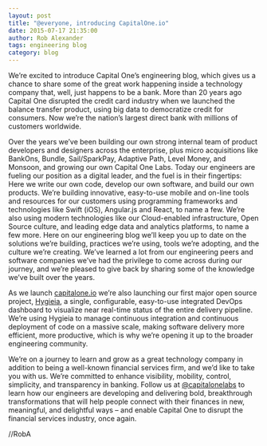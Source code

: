 ```yaml
---
layout: post
title: "@everyone, introducing CapitalOne.io"
date: 2015-07-17 21:35:00
author: Rob Alexander
tags: engineering blog
category: blog
---
```

We’re excited to introduce Capital One’s engineering blog, which gives us a chance to share some of the great work happening inside a technology company that, well, just happens to be a bank. More than 20 years ago Capital One disrupted the credit card industry when we launched the balance transfer product, using big data to democratize credit for consumers. Now we’re the nation’s largest direct bank with millions of customers worldwide.

<!--more-->

Over the years we’ve been building our own strong internal team of product developers and designers across the enterprise, plus micro acquisitions like BankOns, Bundle, Sail/SparkPay, Adaptive Path, Level Money, and Monsoon, and growing our own Capital One Labs. Today our engineers are fueling our position as a digital leader, and the fuel is in their fingertips: Here we write our own code, develop our own software, and build our own products. We’re building innovative, easy-to-use mobile and on-line tools and resources for our customers using programming frameworks and technologies like Swift (iOS), Angular.js and React, to name a few. We’re also using modern technologies like our Cloud-enabled infrastructure, Open Source culture, and leading edge data and analytics platforms, to name a few more. Here on our engineering blog we’ll keep you up to date on the solutions we’re building, practices we’re using, tools we’re adopting, and the culture we’re creating. We’ve learned a lot from our engineering peers and software companies we’ve had the privilege to come across during our journey, and we’re pleased to give back by sharing some of the knowledge we’ve built over the years.

As we launch [capitalone.io](http://capitalone.io ) we’re also launching our first major open source project, [Hygieia](https://github.com/capitalone/Hygieia), a single, configurable, easy-to-use integrated DevOps dashboard to visualize near real-time status of the entire delivery pipeline. We’re using Hygieia to manage continuous integration and continuous deployment of code on a massive scale, making software delivery more efficient, more productive, which is why we’re opening it up to the broader engineering community.

We’re on a journey to learn and grow as a great technology company in addition to being a well-known financial services firm, and we’d like to take you with us. We’re committed to enhance visibility, mobility, control, simplicity, and transparency in banking. Follow us at [@capitalonelabs](https://twitter.com/capitalonelabs) to learn how our engineers are developing and delivering bold, breakthrough transformations that will help people connect with their finances in new, meaningful, and delightful ways – and enable Capital One to disrupt the financial services industry, once again.

//RobA
